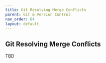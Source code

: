 ```yaml
---
title: Git Resolving Merge Conflicts
parent: Git & Version Control
nav_order: 64
layout: default
---
```


## Git Resolving Merge Conflicts

TBD
